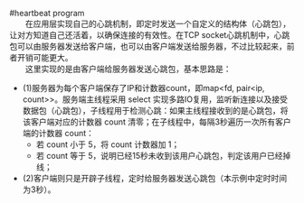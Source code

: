 #heartbeat program<br>
&emsp;&emsp;在应用层实现自己的心跳机制，即定时发送一个自定义的结构体（心跳包），让对方知道自己还活着，以确保连接的有效性。在TCP socket心跳机制中，心跳包可以由服务器发送给客户端，也可以由客户端发送给服务器，不过比较起来，前者开销可能更大。<br>
&emsp;&emsp;这里实现的是由客户端给服务器发送心跳包，基本思路是：<br>
* (1)服务器为每个客户端保存了IP和计数器count，即map<fd, pair<ip, count>>。服务端主线程采用 select 实现多路IO复用，监听新连接以及接受数据包（心跳包），子线程用于检测心跳：如果主线程接收到的是心跳包，将该客户端对应的计数器 count 清零；在子线程中，每隔3秒遍历一次所有客户端的计数器 count： <br>
  * 若 count 小于 5，将 count 计数器加 1；<br>
  * 若 count 等于 5，说明已经15秒未收到该用户心跳包，判定该用户已经掉线；<br>
* (2)客户端则只是开辟子线程，定时给服务器发送心跳包（本示例中定时时间为3秒）。
